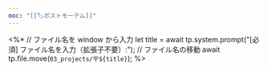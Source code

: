 ```yaml
---
moc: "[[🏷️ポストモーテム]]"
---
```


<%*
// ファイル名を window から入力
let title = await tp.system.prompt("[必須] ファイル名を入力（拡張子不要）:");
// ファイル名の移動
await tp.file.move(`03_projects/🪧${title}`);
%> 